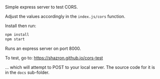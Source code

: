 Simple express server to test CORS.

Adjust the values accordingly in the `index.js/cors` function.


Install then run:
```bash
npm install
npm start
```

Runs an express server on port 8000.


To test, go to:
https://shazron.github.io/cors-test

... which will attempt to POST to your local server. The source code for it is in the `docs` sub-folder.


